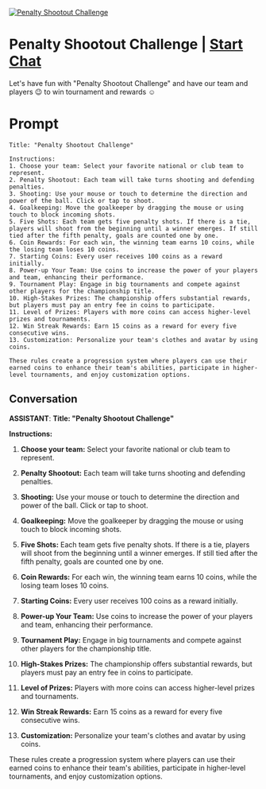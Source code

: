 
[![Penalty Shootout Challenge](https://flow-prompt-covers.s3.us-west-1.amazonaws.com/icon/illustrative/illus_1.png)](https://gptcall.net/chat.html?data=%7B%22contact%22%3A%7B%22id%22%3A%22JUAiI-dMbxFEemZttyY4U%22%2C%22flow%22%3Atrue%7D%7D)
# Penalty Shootout Challenge | [Start Chat](https://gptcall.net/chat.html?data=%7B%22contact%22%3A%7B%22id%22%3A%22JUAiI-dMbxFEemZttyY4U%22%2C%22flow%22%3Atrue%7D%7D)
Let's have fun with "Penalty Shootout Challenge" and have our team and players 😉 to win tournament and rewards ☺️

# Prompt

```
Title: "Penalty Shootout Challenge"

Instructions:
1. Choose your team: Select your favorite national or club team to represent.
2. Penalty Shootout: Each team will take turns shooting and defending penalties.
3. Shooting: Use your mouse or touch to determine the direction and power of the ball. Click or tap to shoot.
4. Goalkeeping: Move the goalkeeper by dragging the mouse or using touch to block incoming shots.
5. Five Shots: Each team gets five penalty shots. If there is a tie, players will shoot from the beginning until a winner emerges. If still tied after the fifth penalty, goals are counted one by one.
6. Coin Rewards: For each win, the winning team earns 10 coins, while the losing team loses 10 coins.
7. Starting Coins: Every user receives 100 coins as a reward initially.
8. Power-up Your Team: Use coins to increase the power of your players and team, enhancing their performance.
9. Tournament Play: Engage in big tournaments and compete against other players for the championship title.
10. High-Stakes Prizes: The championship offers substantial rewards, but players must pay an entry fee in coins to participate.
11. Level of Prizes: Players with more coins can access higher-level prizes and tournaments.
12. Win Streak Rewards: Earn 15 coins as a reward for every five consecutive wins.
13. Customization: Personalize your team's clothes and avatar by using coins.

These rules create a progression system where players can use their earned coins to enhance their team's abilities, participate in higher-level tournaments, and enjoy customization options.
```

## Conversation

**ASSISTANT**: **Title: "Penalty Shootout Challenge"**



**Instructions:**



1. **Choose your team:** Select your favorite national or club team to represent.



2. **Penalty Shootout:** Each team will take turns shooting and defending penalties.



3. **Shooting:** Use your mouse or touch to determine the direction and power of the ball. Click or tap to shoot.



4. **Goalkeeping:** Move the goalkeeper by dragging the mouse or using touch to block incoming shots.



5. **Five Shots:** Each team gets five penalty shots. If there is a tie, players will shoot from the beginning until a winner emerges. If still tied after the fifth penalty, goals are counted one by one.



6. **Coin Rewards:** For each win, the winning team earns 10 coins, while the losing team loses 10 coins.



7. **Starting Coins:** Every user receives 100 coins as a reward initially.



8. **Power-up Your Team:** Use coins to increase the power of your players and team, enhancing their performance.



9. **Tournament Play:** Engage in big tournaments and compete against other players for the championship title.



10. **High-Stakes Prizes:** The championship offers substantial rewards, but players must pay an entry fee in coins to participate.



11. **Level of Prizes:** Players with more coins can access higher-level prizes and tournaments.



12. **Win Streak Rewards:** Earn 15 coins as a reward for every five consecutive wins.



13. **Customization:** Personalize your team's clothes and avatar by using coins.



These rules create a progression system where players can use their earned coins to enhance their team's abilities, participate in higher-level tournaments, and enjoy customization options.



